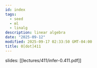 ```yaml
---
id: index
tags:
  - seed
  - ml
  - linalg
description: linear algebra
date: "2025-09-12"
modified: 2025-09-17 02:33:50 GMT-04:00
title: 0[dot]411
---
```


slides: [[lectures/411/infer-0.411.pdf]]
